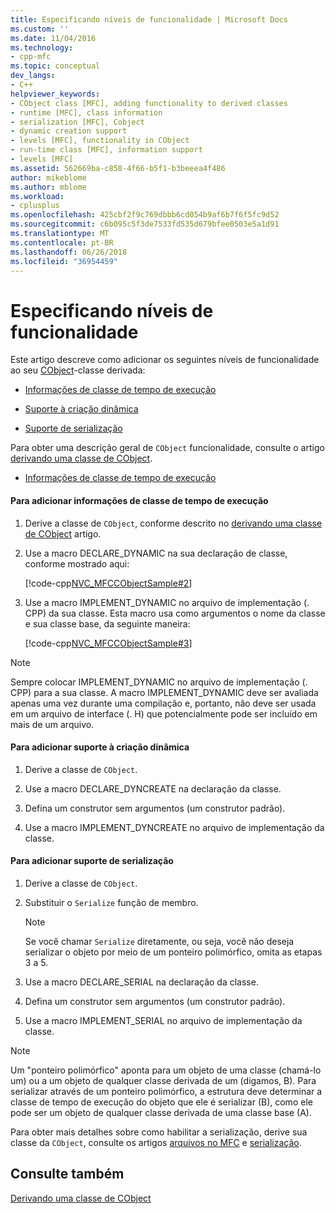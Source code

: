 ```yaml
---
title: Especificando níveis de funcionalidade | Microsoft Docs
ms.custom: ''
ms.date: 11/04/2016
ms.technology:
- cpp-mfc
ms.topic: conceptual
dev_langs:
- C++
helpviewer_keywords:
- CObject class [MFC], adding functionality to derived classes
- runtime [MFC], class information
- serialization [MFC], Cobject
- dynamic creation support
- levels [MFC], functionality in CObject
- run-time class [MFC], information support
- levels [MFC]
ms.assetid: 562669ba-c858-4f66-b5f1-b3beeea4f486
author: mikeblome
ms.author: mblome
ms.workload:
- cplusplus
ms.openlocfilehash: 425cbf2f9c769dbbb6cd054b9af6b7f6f5fc9d52
ms.sourcegitcommit: c6b095c5f3de7533fd535d679bfee0503e5a1d91
ms.translationtype: MT
ms.contentlocale: pt-BR
ms.lasthandoff: 06/26/2018
ms.locfileid: "36954459"
---
```

# <a name="specifying-levels-of-functionality"></a>Especificando níveis de funcionalidade
Este artigo descreve como adicionar os seguintes níveis de funcionalidade ao seu [CObject](../mfc/reference/cobject-class.md)-classe derivada:  
  
-   [Informações de classe de tempo de execução](#_core_to_add_run.2d.time_class_information)  
  
-   [Suporte à criação dinâmica](#_core_to_add_dynamic_creation_support)  
  
-   [Suporte de serialização](#_core_to_add_serialization_support)  
  
 Para obter uma descrição geral de `CObject` funcionalidade, consulte o artigo [derivando uma classe de CObject](../mfc/deriving-a-class-from-cobject.md).  
  
-   [Informações de classe de tempo de execução](#_core_to_add_run.2d.time_class_information)  
#### <a name="_core_to_add_run.2d.time_class_information"></a> Para adicionar informações de classe de tempo de execução  
  
1.  Derive a classe de `CObject`, conforme descrito no [derivando uma classe de CObject](../mfc/deriving-a-class-from-cobject.md) artigo.  
  
2.  Use a macro DECLARE_DYNAMIC na sua declaração de classe, conforme mostrado aqui:  
  
     [!code-cpp[NVC_MFCCObjectSample#2](../mfc/codesnippet/cpp/specifying-levels-of-functionality_1.h)]  
  
3.  Use a macro IMPLEMENT_DYNAMIC no arquivo de implementação (. CPP) da sua classe. Esta macro usa como argumentos o nome da classe e sua classe base, da seguinte maneira:  
  
     [!code-cpp[NVC_MFCCObjectSample#3](../mfc/codesnippet/cpp/specifying-levels-of-functionality_2.cpp)]  
  
> [!NOTE]
>  Sempre colocar IMPLEMENT_DYNAMIC no arquivo de implementação (. CPP) para a sua classe. A macro IMPLEMENT_DYNAMIC deve ser avaliada apenas uma vez durante uma compilação e, portanto, não deve ser usada em um arquivo de interface (. H) que potencialmente pode ser incluído em mais de um arquivo.  
  
#### <a name="_core_to_add_dynamic_creation_support"></a> Para adicionar suporte à criação dinâmica  
  
1.  Derive a classe de `CObject`.  
  
2.  Use a macro DECLARE_DYNCREATE na declaração da classe.  
  
3.  Defina um construtor sem argumentos (um construtor padrão).  
  
4.  Use a macro IMPLEMENT_DYNCREATE no arquivo de implementação da classe.  
  
#### <a name="_core_to_add_serialization_support"></a> Para adicionar suporte de serialização  
  
1.  Derive a classe de `CObject`.  
  
2.  Substituir o `Serialize` função de membro.  
  
    > [!NOTE]
    >  Se você chamar `Serialize` diretamente, ou seja, você não deseja serializar o objeto por meio de um ponteiro polimórfico, omita as etapas 3 a 5.  
  
3.  Use a macro DECLARE_SERIAL na declaração da classe.  
  
4.  Defina um construtor sem argumentos (um construtor padrão).  
  
5.  Use a macro IMPLEMENT_SERIAL no arquivo de implementação da classe.  
  
> [!NOTE]
>  Um "ponteiro polimórfico" aponta para um objeto de uma classe (chamá-lo um) ou a um objeto de qualquer classe derivada de um (digamos, B). Para serializar através de um ponteiro polimórfico, a estrutura deve determinar a classe de tempo de execução do objeto que ele é serializar (B), como ele pode ser um objeto de qualquer classe derivada de uma classe base (A).  
  
 Para obter mais detalhes sobre como habilitar a serialização, derive sua classe da `CObject`, consulte os artigos [arquivos no MFC](../mfc/files-in-mfc.md) e [serialização](../mfc/serialization-in-mfc.md).  
  
## <a name="see-also"></a>Consulte também  
 [Derivando uma classe de CObject](../mfc/deriving-a-class-from-cobject.md)
